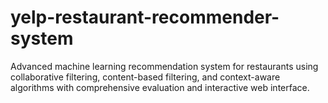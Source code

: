 # yelp-restaurant-recommender-system
Advanced machine learning recommendation system for restaurants using collaborative filtering, content-based filtering, and context-aware algorithms with comprehensive evaluation and interactive web interface.
